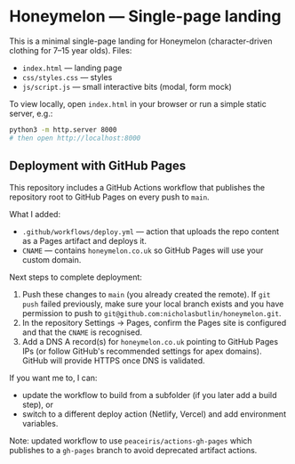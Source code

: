 # Honeymelon — Single-page landing

This is a minimal single-page landing for Honeymelon (character-driven clothing for 7–15 year olds). Files:

- `index.html` — landing page
- `css/styles.css` — styles
- `js/script.js` — small interactive bits (modal, form mock)

To view locally, open `index.html` in your browser or run a simple static server, e.g.: 

```bash
python3 -m http.server 8000
# then open http://localhost:8000
```

## Deployment with GitHub Pages

This repository includes a GitHub Actions workflow that publishes the repository root to GitHub Pages on every push to `main`.

What I added:
- `.github/workflows/deploy.yml` — action that uploads the repo content as a Pages artifact and deploys it.
- `CNAME` — contains `honeymelon.co.uk` so GitHub Pages will use your custom domain.

Next steps to complete deployment:
1. Push these changes to `main` (you already created the remote). If `git push` failed previously, make sure your local branch exists and you have permission to push to `git@github.com:nicholasbutlin/honeymelon.git`.
2. In the repository Settings → Pages, confirm the Pages site is configured and that the `CNAME` is recognised.
3. Add a DNS A record(s) for `honeymelon.co.uk` pointing to GitHub Pages IPs (or follow GitHub's recommended settings for apex domains). GitHub will provide HTTPS once DNS is validated.

If you want me to, I can:
- update the workflow to build from a subfolder (if you later add a build step), or
- switch to a different deploy action (Netlify, Vercel) and add environment variables.

Note: updated workflow to use `peaceiris/actions-gh-pages` which publishes to a `gh-pages` branch to avoid deprecated artifact actions.
